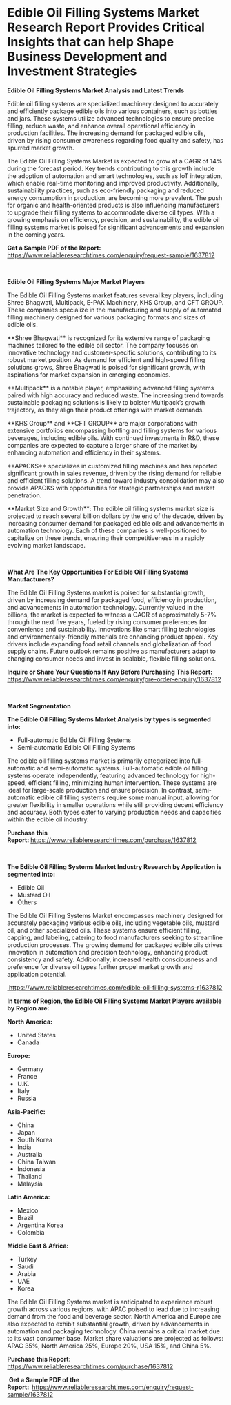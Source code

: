 <p><h1>Edible Oil Filling Systems Market Research Report Provides Critical Insights that can help Shape Business Development and Investment Strategies</h1></p><p><strong>Edible Oil Filling Systems Market Analysis and Latest Trends</strong></p>
<p><p>Edible oil filling systems are specialized machinery designed to accurately and efficiently package edible oils into various containers, such as bottles and jars. These systems utilize advanced technologies to ensure precise filling, reduce waste, and enhance overall operational efficiency in production facilities. The increasing demand for packaged edible oils, driven by rising consumer awareness regarding food quality and safety, has spurred market growth.</p><p>The Edible Oil Filling Systems Market is expected to grow at a CAGR of 14% during the forecast period. Key trends contributing to this growth include the adoption of automation and smart technologies, such as IoT integration, which enable real-time monitoring and improved productivity. Additionally, sustainability practices, such as eco-friendly packaging and reduced energy consumption in production, are becoming more prevalent. The push for organic and health-oriented products is also influencing manufacturers to upgrade their filling systems to accommodate diverse oil types. With a growing emphasis on efficiency, precision, and sustainability, the edible oil filling systems market is poised for significant advancements and expansion in the coming years.</p></p>
<p><strong>Get a Sample PDF of the Report:&nbsp;</strong> <a href="https://www.reliableresearchtimes.com/enquiry/request-sample/1637812?utm_campaign=2735&utm_medium=2&utm_source=Github&utm_content=ia&utm_term=18042025&utm_id=edible-oil-filling-systems">https://www.reliableresearchtimes.com/enquiry/request-sample/1637812</a></p>
<p>&nbsp;</p>
<p><strong>Edible Oil Filling Systems Major Market Players</strong></p>
<p><p>The Edible Oil Filling Systems market features several key players, including Shree Bhagwati, Multipack, E-PAK Machinery, KHS Group, and CFT GROUP. These companies specialize in the manufacturing and supply of automated filling machinery designed for various packaging formats and sizes of edible oils.</p><p>**Shree Bhagwati** is recognized for its extensive range of packaging machines tailored to the edible oil sector. The company focuses on innovative technology and customer-specific solutions, contributing to its robust market position. As demand for efficient and high-speed filling solutions grows, Shree Bhagwati is poised for significant growth, with aspirations for market expansion in emerging economies.</p><p>**Multipack** is a notable player, emphasizing advanced filling systems paired with high accuracy and reduced waste. The increasing trend towards sustainable packaging solutions is likely to bolster Multipack’s growth trajectory, as they align their product offerings with market demands.</p><p>**KHS Group** and **CFT GROUP** are major corporations with extensive portfolios encompassing bottling and filling systems for various beverages, including edible oils. With continued investments in R&D, these companies are expected to capture a larger share of the market by enhancing automation and efficiency in their systems.</p><p>**APACKS** specializes in customized filling machines and has reported significant growth in sales revenue, driven by the rising demand for reliable and efficient filling solutions. A trend toward industry consolidation may also provide APACKS with opportunities for strategic partnerships and market penetration.</p><p>**Market Size and Growth**: The edible oil filling systems market size is projected to reach several billion dollars by the end of the decade, driven by increasing consumer demand for packaged edible oils and advancements in automation technology. Each of these companies is well-positioned to capitalize on these trends, ensuring their competitiveness in a rapidly evolving market landscape.</p></p>
<p>&nbsp;</p>
<p><strong>What Are The Key Opportunities For Edible Oil Filling Systems Manufacturers?</strong></p>
<p><p>The Edible Oil Filling Systems market is poised for substantial growth, driven by increasing demand for packaged food, efficiency in production, and advancements in automation technology. Currently valued in the billions, the market is expected to witness a CAGR of approximately 5-7% through the next five years, fueled by rising consumer preferences for convenience and sustainability. Innovations like smart filling technologies and environmentally-friendly materials are enhancing product appeal. Key drivers include expanding food retail channels and globalization of food supply chains. Future outlook remains positive as manufacturers adapt to changing consumer needs and invest in scalable, flexible filling solutions.</p></p>
<p><strong>Inquire or Share Your Questions If Any Before Purchasing This Report:</strong> <a href="https://www.reliableresearchtimes.com/enquiry/pre-order-enquiry/1637812?utm_campaign=2735&utm_medium=2&utm_source=Github&utm_content=ia&utm_term=18042025&utm_id=edible-oil-filling-systems">https://www.reliableresearchtimes.com/enquiry/pre-order-enquiry/1637812</a></p>
<p>&nbsp;</p>
<p><strong>Market Segmentation</strong></p>
<p><strong>The Edible Oil Filling Systems Market Analysis by types is segmented into:</strong></p>
<p><ul><li>Full-automatic Edible Oil Filling Systems</li><li>Semi-automatic Edible Oil Filling Systems</li></ul></p>
<p><p>The edible oil filling systems market is primarily categorized into full-automatic and semi-automatic systems. Full-automatic edible oil filling systems operate independently, featuring advanced technology for high-speed, efficient filling, minimizing human intervention. These systems are ideal for large-scale production and ensure precision. In contrast, semi-automatic edible oil filling systems require some manual input, allowing for greater flexibility in smaller operations while still providing decent efficiency and accuracy. Both types cater to varying production needs and capacities within the edible oil industry.</p></p>
<p><strong>Purchase this Report:&nbsp;</strong><a href="https://www.reliableresearchtimes.com/purchase/1637812?utm_campaign=2735&utm_medium=2&utm_source=Github&utm_content=ia&utm_term=18042025&utm_id=edible-oil-filling-systems">https://www.reliableresearchtimes.com/purchase/1637812</a></p>
<p>&nbsp;</p>
<p><strong>The Edible Oil Filling Systems Market Industry Research by Application is segmented into:</strong></p>
<p><ul><li>Edible Oil</li><li>Mustard Oil</li><li>Others</li></ul></p>
<p><p>The Edible Oil Filling Systems Market encompasses machinery designed for accurately packaging various edible oils, including vegetable oils, mustard oil, and other specialized oils. These systems ensure efficient filling, capping, and labeling, catering to food manufacturers seeking to streamline production processes. The growing demand for packaged edible oils drives innovation in automation and precision technology, enhancing product consistency and safety. Additionally, increased health consciousness and preference for diverse oil types further propel market growth and application potential.</p></p>
<p><a href="https://www.reliableresearchtimes.com/edible-oil-filling-systems-r1637812?utm_campaign=2735&utm_medium=2&utm_source=Github&utm_content=ia&utm_term=18042025&utm_id=edible-oil-filling-systems">&nbsp;https://www.reliableresearchtimes.com/edible-oil-filling-systems-r1637812</a></p>
<p><strong>In terms of Region, the Edible Oil Filling Systems Market Players available by Region are:</strong></p>
<p>
    <p> <strong> North America: </strong>
        <ul>
            <li>United States</li>
            <li>Canada</li>
        </ul>
        </p> 
    <p> <strong> Europe: </strong>
        <ul>
            <li>Germany</li>
            <li>France</li>
            <li>U.K.</li>
            <li>Italy</li>
            <li>Russia</li>
        </ul>
        </p> 
    <p> <strong> Asia-Pacific: </strong>
        <ul>
            <li>China</li>
            <li>Japan</li>
            <li>South Korea</li>
            <li>India</li>
            <li>Australia</li>
            <li>China Taiwan</li>
            <li>Indonesia</li>
            <li>Thailand</li>
            <li>Malaysia</li>
        </ul>
        </p> 
    <p> <strong> Latin America: </strong>
        <ul>
            <li>Mexico</li>
            <li>Brazil</li>
            <li>Argentina Korea</li>
            <li>Colombia</li>
        </ul>
        </p> 
    <p> <strong> Middle East & Africa: </strong>
        <ul>
            <li>Turkey</li>
            <li>Saudi</li>
            <li>Arabia</li>
            <li>UAE</li>
            <li>Korea</li>
        </ul>
    </p>
    </p>
<p><p>The Edible Oil Filling Systems market is anticipated to experience robust growth across various regions, with APAC poised to lead due to increasing demand from the food and beverage sector. North America and Europe are also expected to exhibit substantial growth, driven by advancements in automation and packaging technology. China remains a critical market due to its vast consumer base. Market share valuations are projected as follows: APAC 35%, North America 25%, Europe 20%, USA 15%, and China 5%.</p></p>
<p><strong>Purchase this Report: </strong><a href="https://www.reliableresearchtimes.com/purchase/1637812?utm_campaign=2735&utm_medium=2&utm_source=Github&utm_content=ia&utm_term=18042025&utm_id=edible-oil-filling-systems">https://www.reliableresearchtimes.com/purchase/1637812</a></p>
<p>&nbsp;<strong>Get a Sample PDF of the Report:&nbsp;&nbsp;</strong><a href="https://www.reliableresearchtimes.com/enquiry/request-sample/1637812?utm_campaign=2735&utm_medium=2&utm_source=Github&utm_content=ia&utm_term=18042025&utm_id=edible-oil-filling-systems">https://www.reliableresearchtimes.com/enquiry/request-sample/1637812</a></p>
<p><strong></strong></p>
<p><p></p><p></p><p></p></p>